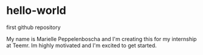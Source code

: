 # hello-world
first github repository

My name is Marielle Peppelenboscha and I'm creating this for my internship at Teemr.
Im highly motivated and I'm excited to get started.

